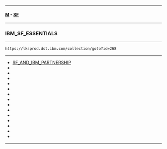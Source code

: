 
---

#### [M](https://github.com/ttltrk/TTT/blob/master/menu.md) - [SF](https://github.com/ttltrk/TTT/blob/master/SALE/SALE.md)

---

### IBM_SF_ESSENTIALS

---

```
https://lksprod.dst.ibm.com/collection/goto?id=268
```

---

* [SF_AND_IBM_PARTNERSHIP](https://github.com/ttltrk/TTT/blob/master/SALE/IBM_SF_ESSENTIALS/SF_AND_IBM_PARTNERSHIP/SF_AND_IBM_PARTNERSHIP.md)
* [](#)
* [](#)
* [](#)
* [](#)
* [](#)
* [](#)
* [](#)
* [](#)
* [](#)
* [](#)
* [](#)
* [](#)
* [](#)
* [](#)

---
